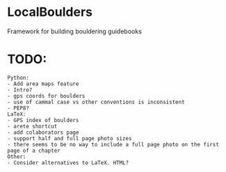# LocalBoulders
 Framework for building bouldering guidebooks

# TODO:
	Python:
	- Add area maps feature
	- Intro?
	- gps coords for boulders
	- use of cammal case vs other conventions is inconsistent
	- PEP8?
	LaTeX:
    - GPS index of boulders
    - arete shortcut
	- add colaborators page
    - support half and full page photo sizes
    - there seems to be no way to include a full page photo on the first page of a chapter
	Other:
	- Consider alternatives to LaTeX. HTML?